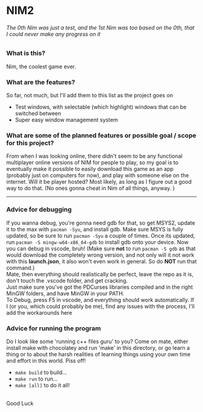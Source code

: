 # NIM2
###### The 0th Nim was just a test, and the 1st Nim was too based on the 0th, that I could never make any progress on it

### What is this?

Nim, the coolest game ever.

### What are the features?

So far, not much, but I'll add them to this list as the project goes on
* Test windows, with selectable (which highlight) windows that can be switched between
* Super easy window management system

### What are some of the planned features or possible goal / scope for this project?

From when I was looking online, there didn't seem to be any functional multiplayer online versions of NIM for people to play,
so my goal is to eventually make it possible to easily download this game as an app (probably just on computers for now),
and play with someone else on the internet. Will it be player hosted? Most likely, as long as I figure out a good way to do that.
(No ones gonna cheat in Nim of all things, anyway. )

<hr>

### Advice for debugging

If you wanna debug, you're gonna need gdb for that, so get MSYS2, update it to the max with `pacman -Syu`,
and install gdb. Make sure MSYS is fully updated, so be sure to run `pacman -Syu` a couple of times. Once its updated,
run `pacman -S mingw-w64-x86_64-gdb` to install gdb onto your device. Now you can debug in vscode, bruh! (Make sure **not** to run `pacman -S gdb` as that would download the completely wrong version, and not only will it not work with this **launch.json**, it also won't even work in general. So do **NOT** run that command.)
<br>
Mate, then everything should realistically be perfect, leave the repo as it is, don't touch the .vscode folder, and get cracking.
<br>
Just make sure you've got the PDCurses libraries compiled and in the right
MinGW folders, and have MinGW in your PATH.
<br>
To Debug, press F5 in vscode, and everything should work automatically. If I (or you, which could probably be me), find any issues 
with the process, I'll add the workarounds here

### Advice for running the program

Do I look like some 'running c++ files guru' to you? Come on mate, either install make with chocolatey and run 'make' in this directory, or go learn a thing or to about the harsh realities of learning things using your own time and effort in this world. Piss off!
* `make build` to build...
* `make run` to run...
* `make [all]` to do it all!
<br>
Good Luck





